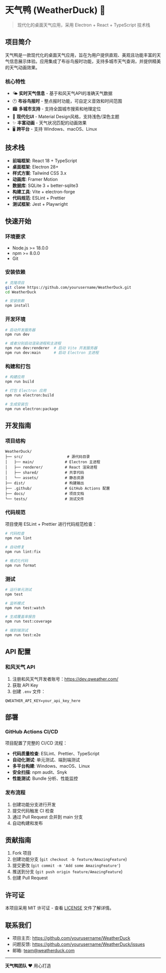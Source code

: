 # 天气鸭 (WeatherDuck) 🦆

> 现代化的桌面天气应用，采用 Electron + React + TypeScript 技术栈

## 项目简介

天气鸭是一款现代化的桌面天气应用，旨在为用户提供直观、美观且功能丰富的天气信息展示体验。应用集成了布谷鸟报时功能，支持多城市天气查询，并提供精美的天气动画效果。

### 核心特性

- 🌤️ **实时天气信息** - 基于和风天气API的准确天气数据
- 🕐 **布谷鸟报时** - 整点报时功能，可自定义音效和时间范围
- 🏙️ **多城市支持** - 支持全国城市搜索和地理定位
- 🎨 **现代化UI** - Material Design风格，支持浅色/深色主题
- ✨ **丰富动画** - 天气状况匹配的动画效果
- 🖥️ **跨平台** - 支持 Windows、macOS、Linux

## 技术栈

- **前端框架**: React 18 + TypeScript
- **桌面框架**: Electron 28+
- **样式方案**: Tailwind CSS 3.x
- **动画库**: Framer Motion
- **数据库**: SQLite 3 + better-sqlite3
- **构建工具**: Vite + electron-forge
- **代码规范**: ESLint + Prettier
- **测试框架**: Jest + Playwright

## 快速开始

### 环境要求

- Node.js >= 18.0.0
- npm >= 8.0.0
- Git

### 安装依赖

```bash
# 克隆项目
git clone https://github.com/yourusername/WeatherDuck.git
cd WeatherDuck

# 安装依赖
npm install
```

### 开发环境

```bash
# 启动开发服务器
npm run dev

# 或者分别启动渲染进程和主进程
npm run dev:renderer  # 启动 Vite 开发服务器
npm run dev:main      # 启动 Electron 主进程
```

### 构建和打包

```bash
# 构建应用
npm run build

# 打包 Electron 应用
npm run electron:build

# 生成安装包
npm run electron:package
```

## 开发指南

### 项目结构

```
WeatherDuck/
├── src/                    # 源代码目录
│   ├── main/              # Electron 主进程
│   ├── renderer/          # React 渲染进程
│   ├── shared/            # 共享代码
│   └── assets/            # 静态资源
├── dist/                  # 构建输出
├── .github/               # GitHub Actions 配置
├── docs/                  # 项目文档
└── tests/                 # 测试文件
```

### 代码规范

项目使用 ESLint + Prettier 进行代码规范检查：

```bash
# 代码检查
npm run lint

# 自动修复
npm run lint:fix

# 格式化代码
npm run format
```

### 测试

```bash
# 运行单元测试
npm test

# 监听模式
npm run test:watch

# 生成覆盖率报告
npm run test:coverage

# 端到端测试
npm run test:e2e
```

## API 配置

### 和风天气 API

1. 注册和风天气开发者账号：https://dev.qweather.com/
2. 获取 API Key
3. 创建 `.env` 文件：

```env
QWEATHER_API_KEY=your_api_key_here
```

## 部署

### GitHub Actions CI/CD

项目配置了完整的 CI/CD 流程：

- **代码质量检查**: ESLint、Prettier、TypeScript
- **自动化测试**: 单元测试、端到端测试
- **多平台构建**: Windows、macOS、Linux
- **安全扫描**: npm audit、Snyk
- **性能测试**: Bundle 分析、性能监控

### 发布流程

1. 创建功能分支进行开发
2. 提交代码触发 CI 检查
3. 通过 Pull Request 合并到 main 分支
4. 自动构建和发布

## 贡献指南

1. Fork 项目
2. 创建功能分支 (`git checkout -b feature/AmazingFeature`)
3. 提交更改 (`git commit -m 'Add some AmazingFeature'`)
4. 推送到分支 (`git push origin feature/AmazingFeature`)
5. 创建 Pull Request

## 许可证

本项目采用 MIT 许可证 - 查看 [LICENSE](LICENSE) 文件了解详情。

## 联系我们

- 项目主页: https://github.com/yourusername/WeatherDuck
- 问题反馈: https://github.com/yourusername/WeatherDuck/issues
- 邮箱: team@weatherduck.com

---

**天气鸭团队** ❤️ 用心打造